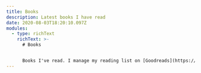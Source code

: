 ```yaml
---
title: Books
description: Latest books I have read
date: 2020-08-03T18:20:10.097Z
modules:
  - type: richText
    richText: >-
      # Books


      Books I've read. I manage my reading list on [Goodreads](https://www.goodreads.com/). This data comes from it's API. If you have any good recommendations for books, drop me a note at joris [@] portfolioris.nl.
---
```

